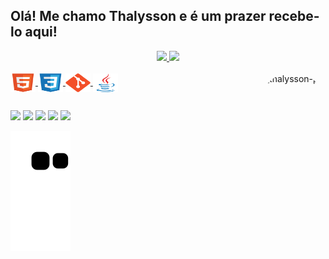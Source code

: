 ## Olá! Me chamo Thalysson e é um prazer recebe-lo aqui!

<div align="center">
  <a href="https://github.com/thalyssonborges">
  <img height="171em" src="https://github-readme-stats.vercel.app/api?username=thalyssonborges&show_icons=true&theme=dark&include_all_commits=true&count_private=true"/>
  <img height="171em" src="https://github-readme-stats.vercel.app/api/top-langs/?username=thalyssonborges&layout=compact&langs_count=7&theme=dark"/>
</div>
<div style="display: inline_block"><br>
  <img align="center" alt="thalysson-HTML" height="30" width="40" src="https://raw.githubusercontent.com/devicons/devicon/master/icons/html5/html5-original.svg">
  <img align="center" alt="thalysson-CSS" height="30" width="40" src="https://raw.githubusercontent.com/devicons/devicon/master/icons/css3/css3-original.svg">
  <img align="center" alt="thalysson-Git" height="30" width="40" src="https://raw.githubusercontent.com/devicons/devicon/master/icons/git/git-original.svg">
  <img align="center" alt="thalysson-Java" height="30" width="40" src="https://raw.githubusercontent.com/devicons/devicon/master/icons/java/java-original.svg">
  <img align="right" alt="thalysson-pic" height="150" style="border-radius:50px;" src="https://cdn.discordapp.com/attachments/913873818886471713/913946434569646100/picasion.com_635e332d45c104d68c5f1371ad0e3955.gif">
</div>
  
 
  ##
 
<div> 
  <a href="#" target="_blank"><img src="https://img.shields.io/badge/-LinkedIn-%230077B5?style=for-the-badge&logo=linkedin&logoColor=white" target="_blank"></a>
  <a href="#" target="_blank"><img src="https://img.shields.io/badge/-Instagram-%23E4405F?style=for-the-badge&logo=instagram&logoColor=white" target="_blank"></a>
  <a href = "mailto:thalyssonwilson@gmail.com"><img src="https://img.shields.io/badge/Gmail-D14836?style=for-the-badge&logo=gmail&logoColor=white" target="_blank"></a>
  <a href="#" target="_blank"><img src="https://img.shields.io/badge/Discord-7289DA?style=for-the-badge&logo=discord&logoColor=white" target="_blank"></a>
  <a href="#" target="_blank"><img src="https://img.shields.io/badge/YouTube-FF0000?style=for-the-badge&logo=youtube&logoColor=white" target="_blank"></a>
  
  
  
  
 
  ![Snake animation](https://github.com/thalyssonborges/thalyssonborges/blob/output/github-contribution-grid-snake.svg)
 
</div>
